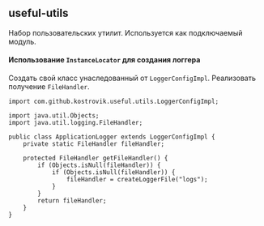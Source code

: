 ## useful-utils

Набор пользовательских утилит. Используется как подключаемый модуль.

#### Использование `InstanceLocator` для создания логгера

Создать свой класс унаследованный от `LoggerConfigImpl`. Реализовать получение `FileHandler`.

```
import com.github.kostrovik.useful.utils.LoggerConfigImpl;

import java.util.Objects;
import java.util.logging.FileHandler;

public class ApplicationLogger extends LoggerConfigImpl {
    private static FileHandler fileHandler;

    protected FileHandler getFileHandler() {
        if (Objects.isNull(fileHandler)) {
            if (Objects.isNull(fileHandler)) {
                fileHandler = createLoggerFile("logs");
            }
        }
        return fileHandler;
    }
}
```